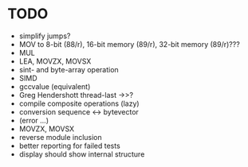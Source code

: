 TODO
====

* simplify jumps?
* MOV to 8-bit (88/r), 16-bit memory (89/r), 32-bit memory (89/r)???
* MUL
* LEA, MOVZX, MOVSX
* sint- and byte-array operation
* SIMD
* gccvalue (equivalent)
* Greg Hendershott thread-last ->>?
* compile composite operations (lazy)
* conversion sequence <-> bytevector
* (error ...)
* MOVZX, MOVSX
* reverse module inclusion
* better reporting for failed tests
* display should show internal structure
